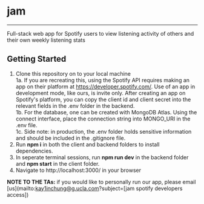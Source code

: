 # jam
---
Full-stack web app for Spotify users to view listening activity of others and their own weekly listening stats

## Getting Started
1. Clone this repository on to your local machine <br />
1a. If you are recreating this, using the Spotify API requires making an app on their platform at https://developer.spotify.com/. Use of an app in development mode, like ours, is invite only. After creating an app on Spotify's platform, you can copy the client id and client secret into the relevant fields in the .env folder in the backend. <br />
1b. For the database, one can be created with MongoDB Atlas. Using the connect interface, place the connection string into MONGO_URI in the .env file. <br />
1c. Side note: in production, the .env folder holds sensitive information and should be included in the .gitignore file. <br />
2. Run **npm i** in both the client and backend folders to install dependencies. 
3. In seperate terminal sessions, run **npm run dev** in the backend folder and **npm start** in the client folder.
4. Navigate to http://localhost:3000/ in your browser

**NOTE TO THE TAs:** if you would like to personally run our app, please email [us](mailto:kay1inchung@g.ucla.com?subject=[jam spotify developers access])


